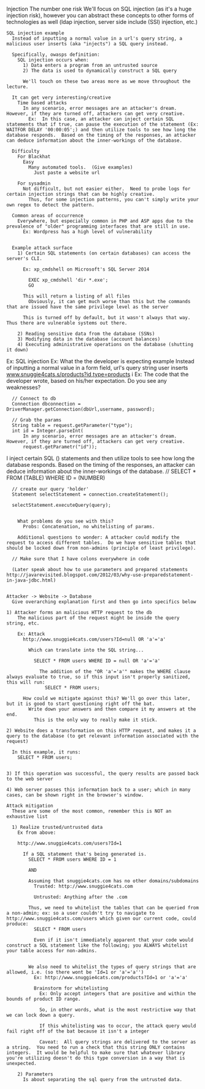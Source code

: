 Injection
  The number one risk
    We'll focus on SQL injection (as it's a huge injection risk), however you can abstract these concepts to other forms of technologies as well (ldap injection, server side include (SSI) injection, etc.)

    SQL injection example
      Instead of inputting a normal value in a url's query string, a malicious user inserts (aka "injects") a SQL query instead.
        
      Specifically, owasps definition:
        SQL injection occurs when:
          1) Data enters a program from an untrusted source
          2) The data is used to dynamically construct a SQL query

          We'll touch on these two areas more as we move throughout the lecture.

      It can get very interesting/creative
        Time based attacks
          In any scenario, error messages are an attacker's dream.  However, if they are turned off, attackers can get very creative.
            Ex:  In this case, an attacker can inject certain SQL statements that if true, can pause the execution of the statement (Ex: WAITFOR DELAY '00:00:05';) and then utilize tools to see how long the database responds.  Based on the timing of the responses, an attacker can deduce information about the inner-workings of the database.

      Difficulty
        For Blackhat
          Easy
            Many automated tools.  (Give examples)
              Just paste a website url

        For sysadmin
          Not difficult, but not easier either.  Need to probe logs for certain injection strings that can be highly creative.
            Thus, for some injection patterns, you can't simply write your own regex to detect the pattern.

      Common areas of occurrence
        Everywhere, but especially common in PHP and ASP apps due to the prevalence of "older" programming interfaces that are still in use.
          Ex: Wordpress has a high level of vulnerability


      Example attack surface
        1) Certain SQL statements (on certain databases) can access the server's CLI.

          Ex: xp_cmdshell on Microsoft's SQL Server 2014

            EXEC xp_cmdshell 'dir *.exe';
            GO

          This will return a listing of all files
            Obviously, it can get much worse than this but the commands that are issued have the same privilege level as the server

          This is turned off by default, but it wasn't always that way.  Thus there are vulnerable systems out there.

        2) Reading sensitive data from the database (SSNs)
        3) Modifying data in the database (account balances)
        4) Executing administrative operations on the database (shutting it down)


      
  Ex: SQL injection
    Ex: What the the developer is expecting
example
Instead of inputting a normal value in a form field, url's query string user inserts www.snuggie4cats.s/products?id,type=products i
      Ex: The code that the developer wrote, based on his/her expectation.  Do you see any weaknesses?

      // Connect to db
      Connection dbconnection = DriverManager.getConnection(dbUrl,username, password);

      // Grab the params
      String table = request.getParameter("type");
      int id = Integer.parseInt(
          In any scenario, error messages are an attacker's dream.  However, if they are turned off, attackers can get very creative.
          request.getParametr("id"));
  I inject certain SQL () statements and then utilize tools to see how long the database responds.  Based on the timing of the responses, an attacker can deduce information about the inner-workings of the database.
      // SELECT * FROM (TABLE) WHERE ID = (NUMBER)

      // create our query 'holder'
      Statement selectStatement = connection.createStatement();

      selectStatement.executeQuery(query);


        What problems do you see with this?
          Probs: Concatenation, no whitelisting of params.

        Additional questions to wonder: A attacker could modify the request to access different tables.  Do we have sensitive tables that should be locked down from non-admins (principle of least privilege).
        
      // Make sure that I have colons everywhere in code

      (Later speak about how to use parameters and prepared statements http://javarevisited.blogspot.com/2012/03/why-use-preparedstatement-in-java-jdbc.html)


    Attacker -> Website -> Database
      Give overarching explanation first and then go into specifics below

    1) Attacker forms an malicious HTTP request to the db
        The malicious part of the request might be inside the query string, etc.

        Ex: Attack 
          http://www.snuggie4cats.com/users?Id=null OR 'a'='a'
            
            Which can translate into the SQL string...

              SELECT * FROM users WHERE ID = null OR 'a'='a'
                
                The addition of the "OR 'a'='a'" makes the WHERE clause always evaluate to true, so if this input isn't properly sanitized, this will run:
                  SELECT * FROM users;

          How could we mitigate against this? We'll go over this later, but it is good to start questioning right off the bat.  
            Write down your answers and then compare it my answers at the end.
              This is the only way to really make it stick.

    2) Website does a transformation on this HTTP request, and makes it a query to the database (to get relevant information associated with the request)

      In this example, it runs: 
        SELECT * FROM users;


    3) If this operation was successful, the query results are passed back to the web server

    4) Web server passes this information back to a user; which in many cases, can be shown right in the browser's window.

    Attack mitigation
      These are some of the most common, remember this is NOT an exhaustive list

      1) Realize trusted/untrusted data
        Ex from above:

        http://www.snuggie4cats.com/users?Id=1
          
          If a SQL statement that's being generated is.
            SELECT * FROM users WHERE ID = 1

            AND

            Assuming that snuggie4cats.com has no other domains/subdomains
              Trusted: http://www.snuggie4cats.com
              
              Untrusted: Anything after the .com

            Thus, we need to whitelist the tables that can be queried from a non-admin; ex: so a user couldn't try to navigate to http://www.snuggie4cats.com/users which given our current code, could produce:
              SELECT * FROM users

              Even if it isn't immediately apparent that your code would construct a SQL statement like the following; you ALWAYS whitelist your table access for non-admins.


            We also need to whitelist the types of query strings that are allowed, i.e. (so there wont be 'Id=1 or 'a'='a'')
              Ex: http://www.snuggie4cats.com/products?Id=1 or 'a'='a'

              Brainstorm for whitelisting
                Ex: Only accept integers that are positive and within the bounds of product ID range.

                So, in other words, what is the most restrictive way that we can lock down a query.

                If this whitelisting was to occur, the attack query would fail right off of the bat because it isn't a integer

                Caveat:  All query strings are delivered to the server as a string.  You need to run a check that this string ONLY contains integers.  It would be helpful to make sure that whatever library you're utilizing doesn't do this type conversion in a way that is unexpected.

        2) Parameters
          Is about separating the sql query from the untrusted data.



